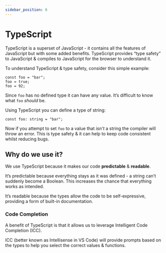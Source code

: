 ```yaml
---
sidebar_position: 6
---
```


# TypeScript

TypeScript is a superset of JavaScript - it contains all the features of JavaScript but with some added benefits. TypeScript provides “type safety” to JavaScript & compiles to JavaScript for the browser to understand it.

To understand TypeScript & type safety, consider this simple example:

```tsx
const foo = "bar";
foo = true;
foo = 92;
```

Since `foo` has no defined type it can have any value. It’s difficult to know what `foo` *should* be.

Using TypeScript you can define a type of string:

```tsx
const foo: string = "bar";
```

Now if you attempt to set `foo` to a value that *isn’t* a string the compiler will throw an error. This is type safety & it can help to keep code consistent whilst reducing bugs.

## Why do we use it?

We use TypeScript because it makes our code **predictable** & **readable**. 

It’s predictable because everything stays as it was defined - a string can’t suddenly become a Boolean. This increases the chance that everything works as intended.

It’s readable because the types allow the code to be self-expressive, providing a form of built-in documentation. 

### Code Completion

A benefit of TypeScript is that it allows us to leverage Intelligent Code Completion (ICC).

ICC (better known as Intellisense in VS Code) will provide prompts based on the types to help you select the correct values & functions.